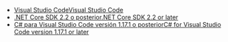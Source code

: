 * [<span data-ttu-id="03e52-101">Visual Studio Code</span><span class="sxs-lookup"><span data-stu-id="03e52-101">Visual Studio Code</span></span>](https://code.visualstudio.com/download)
* [<span data-ttu-id="03e52-102">.NET Core SDK 2.2 o posterior</span><span class="sxs-lookup"><span data-stu-id="03e52-102">.NET Core SDK 2.2 or later</span></span>](https://www.microsoft.com/net/download/all)
* [<span data-ttu-id="03e52-103">C# para Visual Studio Code versión 1.17.1 o posterior</span><span class="sxs-lookup"><span data-stu-id="03e52-103">C# for Visual Studio Code version 1.17.1 or later</span></span>](https://marketplace.visualstudio.com/items?itemName=ms-vscode.csharp)